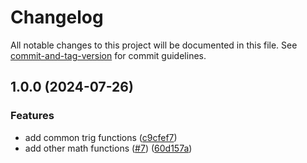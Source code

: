 # Changelog

All notable changes to this project will be documented in this file. See [commit-and-tag-version](https://github.com/absolute-version/commit-and-tag-version) for commit guidelines.

## 1.0.0 (2024-07-26)


### Features

* add common trig functions ([c9cfef7](https://github.com/rowan-gud/conventional-commit-example/commit/c9cfef7d14d6c44c838b931d52618948114927e0))
* add other math functions ([#7](https://github.com/rowan-gud/conventional-commit-example/issues/7)) ([60d157a](https://github.com/rowan-gud/conventional-commit-example/commit/60d157a4b59e75385c0a905ed06730d059893e1f))
